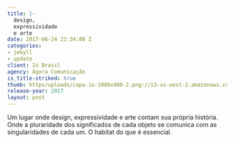 ```yaml
---
title: |-
  design,
  expressividade
  e arte
date: 2017-06-24 22:34:00 Z
categories:
- jekyll
- update
client: Ió Brasil
agency: Ágora Comunicação
is_title-striked: true
thumb: https/uploads/capa-io-1080x400-2.png://s3-us-west-2.amazonaws.com/s.cdpn.io/82/submerged.jpg
release-year: 2017
layout: post
---
```


Um lugar onde design, expressividade e arte contam sua própria história. Onde a pluraridade dos significados de cada objeto se comunica com as singularidades de cada um. O habitat do que 
é essencial.
